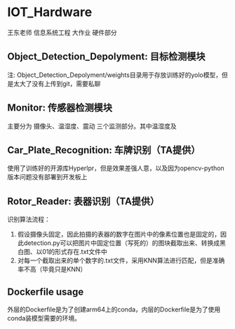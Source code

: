 # IOT_Hardware
王东老师 信息系统工程 大作业 硬件部分

## Object_Detection_Depolyment: 目标检测模块

注: Object_Detection_Depolyment/weights目录用于存放训练好的yolo模型，但是太大了没有上传到git，需要私聊

## Monitor: 传感器检测模块

主要分为 摄像头、温湿度、震动 三个监测部分。其中温湿度及 

## Car_Plate_Recognition: 车牌识别（TA提供）

使用了训练好的开源库Hyperlpr，但是效果差强人意，以及因为opencv-python版本问题没有部署到开发板上

## Rotor_Reader: 表器识别（TA提供）

识别算法流程：
  1. 假设摄像头固定，因此拍摄的表器的数字在图片中的像素位置也是固定的，因此detection.py可以把图片中固定位置（写死的）的图块截取出来、转换成黑白图、以01的形式存在.txt文件中
  2. 对每一个截取出来的单个数字的.txt文件，采用KNN算法进行匹配，但是准确率不高（毕竟只是KNN）

## Dockerfile usage
外层的Dockerfile是为了创建arm64上的conda，内层的Dockerfile是为了使用conda装模型需要的环境。
